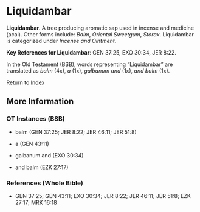 # Liquidambar
**Liquidambar**. 
A tree producing aromatic sap used in incense and medicine (acai). 
Other forms include: 
*Balm*, *Oriental Sweetgum*, *Storax*. 
Liquidambar is categorized under _Incense and Ointment_. 


**Key References for Liquidambar**: 
GEN 37:25, EXO 30:34, JER 8:22. 


In the Old Testament (BSB), words representing “Liquidambar” are translated as 
*balm* (4x), *a* (1x), *galbanum and* (1x), *and balm* (1x). 




Return to [Index](00-Index.md)

## More Information

### OT Instances (BSB)

* balm (GEN 37:25; JER 8:22; JER 46:11; JER 51:8)

* a (GEN 43:11)

* galbanum and (EXO 30:34)

* and balm (EZK 27:17)



### References (Whole Bible)

* GEN 37:25; GEN 43:11; EXO 30:34; JER 8:22; JER 46:11; JER 51:8; EZK 27:17; MRK 16:18



